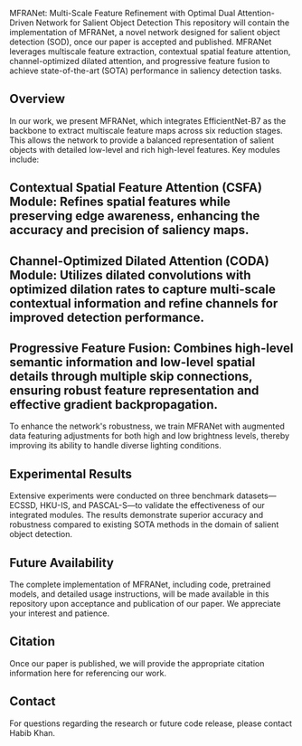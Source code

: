 MFRANet: Multi-Scale Feature Refinement with Optimal Dual Attention-Driven Network for Salient Object Detection
This repository will contain the implementation of MFRANet, a novel network designed for salient object detection (SOD), once our paper is accepted and published. MFRANet leverages multiscale feature extraction, contextual spatial feature attention, channel-optimized dilated attention, and progressive feature fusion to achieve state-of-the-art (SOTA) performance in saliency detection tasks.
## Overview
In our work, we present MFRANet, which integrates EfficientNet-B7 as the backbone to extract multiscale feature maps across six reduction stages. This allows the network to provide a balanced representation of salient objects with detailed low-level and rich high-level features. Key modules include:

## Contextual Spatial Feature Attention (CSFA) Module: Refines spatial features while preserving edge awareness, enhancing the accuracy and precision of saliency maps.
## Channel-Optimized Dilated Attention (CODA) Module: Utilizes dilated convolutions with optimized dilation rates to capture multi-scale contextual information and refine channels for improved detection performance.
## Progressive Feature Fusion: Combines high-level semantic information and low-level spatial details through multiple skip connections, ensuring robust feature representation and effective gradient backpropagation.

To enhance the network's robustness, we train MFRANet with augmented data featuring adjustments for both high and low brightness levels, thereby improving its ability to handle diverse lighting conditions.
## Experimental Results
Extensive experiments were conducted on three benchmark datasets—ECSSD, HKU-IS, and PASCAL-S—to validate the effectiveness of our integrated modules. The results demonstrate superior accuracy and robustness compared to existing SOTA methods in the domain of salient object detection.
## Future Availability
The complete implementation of MFRANet, including code, pretrained models, and detailed usage instructions, will be made available in this repository upon acceptance and publication of our paper. We appreciate your interest and patience.
## Citation
Once our paper is published, we will provide the appropriate citation information here for referencing our work.
## Contact
For questions regarding the research or future code release, please contact Habib Khan.

